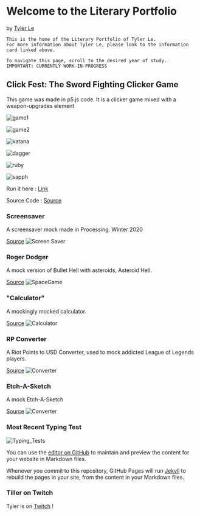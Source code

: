 # Welcome to the Literary Portfolio

by [Tyler Le](https://www.youtube.com/@Tillerlis)

    This is the home of the Literary Portfolio of Tyler Le. 
    For more information about Tyler Le, please look to the information card linked above.
    
    To navigate this page, scroll to the desired year of study.
    IMPORTANT: CURRENTLY WORK-IN-PROGRESS

## Click Fest: The Sword Fighting Clicker Game

This game was made in p5.js code. It is a clicker game mixed with a weapon-upgrades element

![game1](https://github.com/TylerLeCmd/CPProjects/blob/gh-pages/FinalProject2021/images/game2021/game1.png?raw=true)

![game2](https://github.com/TylerLeCmd/CPProjects/blob/gh-pages/FinalProject2021/images/game2021/game2.png?raw=true)

![katana](https://github.com/TylerLeCmd/CPProjects/blob/gh-pages/FinalProject2021/images/game2021/kataan.png?raw=true)

![dagger](https://github.com/TylerLeCmd/CPProjects/blob/gh-pages/FinalProject2021/images/game2021/dager.png?raw=true)

![ruby](https://github.com/TylerLeCmd/CPProjects/blob/gh-pages/FinalProject2021/images/game2021/redthing.png?raw=true)

![sapph](https://github.com/TylerLeCmd/CPProjects/blob/gh-pages/FinalProject2021/images/game2021/shine.png?raw=true)

Run it here : [Link](https://tylerlecmd.github.io/CPProjects/FinalProject2021/test2/)

Source Code : [Source](https://tylerlecmd.github.io/CPProjects/FinalProject2021/)

### Screensaver

A screensaver mock made in Processing. Winter 2020

[Source](https://github.com/TylerLeCmd/CPProjects/tree/gh-pages/SRC)
![Screen Saver](https://github.com/TylerLeCmd/CPProjects/blob/gh-pages/images/Screen%20Shot%202021-03-22%20at%201.18.57%20PM.png?raw=true)

### Roger Dodger

A mock version of Bullet Hell with asteroids, Asteroid Hell.

[Source](https://github.com/TylerLeCmd/CPProjects/tree/gh-pages/SRC)
![SpaceGame](https://github.com/TylerLeCmd/CPProjects/blob/gh-pages/images/spacegame.png?raw=true)

### "Calculator"

A mockingly mocked calculator. 

[Source](https://github.com/TylerLeCmd/CPProjects/tree/gh-pages/SRC)
![Calculator](https://github.com/TylerLeCmd/CPProjects/blob/gh-pages/images/Screen%20Shot%202021-04-22%20at%201.29.56%20PM.png?raw=true)

### RP Converter

A Riot Points to USD Converter, used to mock addicted League of Legends players. 

[Source](https://github.com/TylerLeCmd/CPProjects/tree/gh-pages/SRC)
![Converter](https://github.com/TylerLeCmd/CPProjects/blob/gh-pages/images/Screen%20Shot%202021-04-22%20at%201.50.58%20PM.png?raw=true)

### Etch-A-Sketch

A mock Etch-A-Sketch

[Source](https://github.com/TylerLeCmd/CPProjects/tree/gh-pages/SRC)
![Converter](https://github.com/TylerLeCmd/CPProjects/blob/gh-pages/images/line-000323.png?raw=true)

### Most Recent Typing Test
![Typing_Tests](https://github.com/TylerLeCmd/CPProjects/blob/gh-pages/images/Screenshot%202021-04-21%20211542.png?raw=true)

You can use the [editor on GitHub](https://github.com/TylerLeCmd/CPProjects/edit/gh-pages/index.md) to maintain and preview the content for your website in Markdown files.

Whenever you commit to this repository, GitHub Pages will run [Jekyll](https://jekyllrb.com/) to rebuild the pages in your site, from the content in your Markdown files.

### Tiller on Twitch

Tyler is on [Twitch](https://twitch.tv/tillerlis/) !

